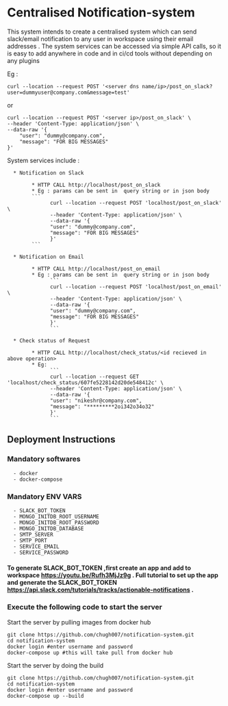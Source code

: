 # Centralised Notification-system 

This system intends to create a centralised system which can send slack/email notification to any user in workspace using their email addresses .
The system services can be accessed via simple API calls, so it is easy to add anywhere in code and in ci/cd tools without depending on any plugins

Eg : 

```curl --location --request POST '<server dns name/ip>/post_on_slack?user=dummyuser@company.com&message=test'```

or 

```
curl --location --request POST '<server ip>/post_on_slack' \
--header 'Content-Type: application/json' \
--data-raw '{
    "user": "dummy@company.com",
    "message": "FOR BIG MESSAGES"
}'
```

System services include : 

      * Notification on Slack

            * HTTP CALL http://localhost/post_on_slack
            * Eg : params can be sent in  query string or in json body
            ```
                  curl --location --request POST 'localhost/post_on_slack' \
                  --header 'Content-Type: application/json' \
                  --data-raw '{
                  "user": "dummy@company.com",
                  "message": "FOR BIG MESSAGES"
                  }'
            ```

      * Notification on Email

            * HTTP CALL http://localhost/post_on_email 
            * Eg : params can be sent in  query string or in json body
                  ```
                  curl --location --request POST 'localhost/post_on_email' \
                  --header 'Content-Type: application/json' \
                  --data-raw '{
                  "user": "dummy@company.com",
                  "message": "FOR BIG MESSAGES"
                  }'
                  ```
            
      * Check status of Request

            * HTTP CALL http://localhost/check_status/<id recieved in above operation>
            * Eg: 
                  ```
                  curl --location --request GET 'localhost/check_status/607fe5228142d20de548412c' \
                  --header 'Content-Type: application/json' \
                  --data-raw '{
                  "user": "nikeshr@company.com",
                  "message": "*********2oi342o34o32"
                  }'
                  ```

## Deployment Instructions

### Mandatory softwares
      
      - docker
      - docker-compose

### Mandatory ENV VARS

      - SLACK_BOT_TOKEN 
      - MONGO_INITDB_ROOT_USERNAME
      - MONGO_INITDB_ROOT_PASSWORD
      - MONGO_INITDB_DATABASE
      - SMTP_SERVER
      - SMTP_PORT
      - SERVICE_EMAIL
      - SERVICE_PASSWORD

####  To generate SLACK_BOT_TOKEN ,first create an app and add to workspace https://youtu.be/Rufh3MjJz9g . Full tutorial to set up the app and generate the SLACK_BOT_TOKEN https://api.slack.com/tutorials/tracks/actionable-notifications .

### Execute the following code to start the server

Start the server by pulling images from docker hub
```
git clone https://github.com/chugh007/notification-system.git
cd notification-system
docker login #enter username and password 
docker-compose up #this will take pull from docker hub
```

Start the server by doing the build
```
git clone https://github.com/chugh007/notification-system.git
cd notification-system
docker login #enter username and password 
docker-compose up --build 
```



    